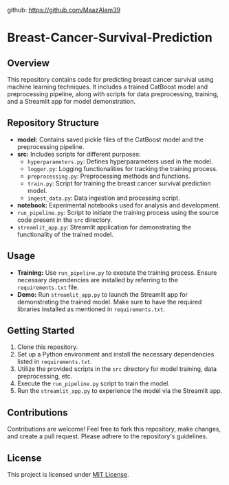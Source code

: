 github: https://github.com/MaazAlam39

# Breast-Cancer-Survival-Prediction

## Overview
This repository contains code for predicting breast cancer survival using machine learning techniques. It includes a trained CatBoost model and preprocessing pipeline, along with scripts for data preprocessing, training, and a Streamlit app for model demonstration.

## Repository Structure
- **model:** Contains saved pickle files of the CatBoost model and the preprocessing pipeline.
- **src:** Includes scripts for different purposes:
  - `hyperparameters.py`: Defines hyperparameters used in the model.
  - `logger.py`: Logging functionalities for tracking the training process.
  - `preprocessing.py`: Preprocessing methods and functions.
  - `train.py`: Script for training the breast cancer survival prediction model.
  - `ingest_data.py`: Data ingestion and processing script.
- **notebook:** Experimental notebooks used for analysis and development.
- `run_pipeline.py`: Script to initiate the training process using the source code present in the `src` directory.
- `streamlit_app.py`: Streamlit application for demonstrating the functionality of the trained model.

## Usage
- **Training:** Use `run_pipeline.py` to execute the training process. Ensure necessary dependencies are installed by referring to the `requirements.txt` file.
- **Demo:** Run `streamlit_app.py` to launch the Streamlit app for demonstrating the trained model. Make sure to have the required libraries installed as mentioned in `requirements.txt`.

## Getting Started
1. Clone this repository.
2. Set up a Python environment and install the necessary dependencies listed in `requirements.txt`.
3. Utilize the provided scripts in the `src` directory for model training, data preprocessing, etc.
4. Execute the `run_pipeline.py` script to train the model.
5. Run the `streamlit_app.py` to experience the model via the Streamlit app.

## Contributions
Contributions are welcome! Feel free to fork this repository, make changes, and create a pull request. Please adhere to the repository's guidelines.

## License
This project is licensed under [MIT License](LICENSE).

